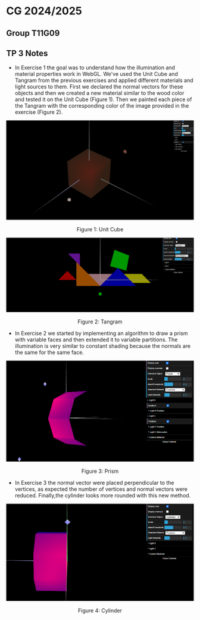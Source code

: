 # CG 2024/2025

## Group T11G09

## TP 3 Notes

- In Exercise 1 the goal was to understand how the illumination and material properties work in WebGL. We've used the Unit Cube and Tangram from the previous exercises and applied different materials and light sources to them. First we declared the normal vectors for these objects and then we created a new material similar to the wood color and tested it on the Unit Cube (Figure 1). Then we painted each piece of the Tangram with the corresponding color of the image provided in the exercise (Figure 2).

![Unit Cube](screenshots/G-t11g09-tp3-1-UnitCube.png)
<p align="center">Figure 1: Unit Cube</p>

![Tangram](screenshots/G-t11g09-tp3-1-Tangram.png)
<p align="center">Figure 2: Tangram</p>

- In Exercise 2 we started by implementing an algorithm to draw a prism with variable faces and then extended it to variable partitions. The illumination is very similar to constant shading because the normals are the same for the same face.

![Prism](screenshots/G-t11g09-tp3-2prism.PNG)
<p align="center">Figure 3: Prism</p>


- In Exercise 3 the normal vector were placed perpendicular to the vertices, as expected the number of vertices and normal vectors were reduced. Finally,the cylinder looks more rounded with this new method.

![Cylinder](screenshots/G-t11g09-tp3-3Cylinder.PNG)
<p align="center">Figure 4: Cylinder</p>